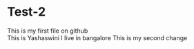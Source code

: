 # Test-2
This is my first file on github
<br>
This is Yashaswini
I live in bangalore
This is my second change